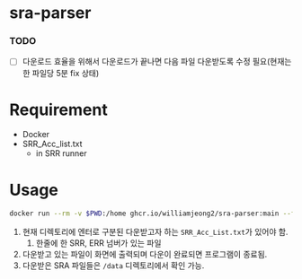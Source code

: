 # sra-parser

### TODO

- [ ]  다운로드 효율을 위해서 다운로드가 끝나면 다음 파일 다운받도록 수정 필요(현재는 한 파일당 5분 fix 상태)

# Requirement

- Docker
- SRR_Acc_list.txt
    - in SRR runner

# Usage

```bash
docker run --rm -v $PWD:/home ghcr.io/williamjeong2/sra-parser:main --file SRR_Acc_List.txt --out data/
```

1. 현재 디렉토리에 엔터로 구분된 다운받고자 하는 `SRR_Acc_List.txt`가 있어야 함. 
    1. 한줄에 한 SRR, ERR 넘버가 있는 파일
2. 다운받고 있는 파일이 화면에 출력되며 다운이 완료되면 프로그램이 종료됨.
3. 다운받은 SRA 파일들은 `/data` 디렉토리에서 확인 가능.
